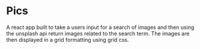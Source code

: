 # Pics

A react app built to take a users input for a search of images and then using the unsplash api return images related to the search term. The images are then displayed in a grid formatting using grid css.
